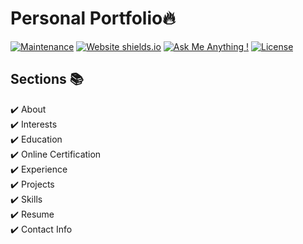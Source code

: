 # Personal Portfolio🔥
[![Maintenance](https://img.shields.io/badge/maintained-yes-green.svg)](https://github.com/wakaryunus009/wakaryunus009.github.io/commits/master)
[![Website shields.io](https://img.shields.io/badge/website-up-yellow)](http://wakaryunus009.github.io/)
[![Ask Me Anything !](https://img.shields.io/badge/ask%20me-linkedin-1abc9c.svg)](https://www.linkedin.com/in/wakaryunus009/)
[![License](http://img.shields.io/:license-mit-blue.svg?style=flat-square)](http://badges.mit-license.org)

## Sections 📚
✔️ About\
✔️ Interests\
✔️ Education\
✔️ Online Certification\
✔️ Experience\
✔️ Projects \
✔️ Skills \
✔️ Resume\
✔️ Contact Info
